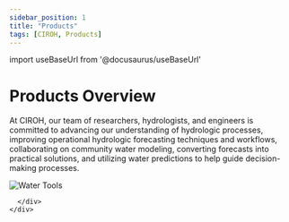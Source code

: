 ```yaml
---
sidebar_position: 1
title: "Products"
tags: [CIROH, Products]
---
```


import useBaseUrl from '@docusaurus/useBaseUrl'

# Products Overview

<div className="container">
    <div className="hero-content">
      <div className="hero-text">
        <p>
          At CIROH, our team of researchers, hydrologists, and engineers is committed to advancing our understanding of hydrologic processes, improving operational hydrologic forecasting techniques and workflows, collaborating on community water modeling, converting forecasts into practical solutions, and utilizing water predictions to help guide decision-making processes.
        </p>
      </div>
      <div className="hero-image" style={{ textAlign: 'left' }}>
        <img src={useBaseUrl("/img/water_products.jpeg")} alt="Water Tools" style={{ width: '55%' }} />

      </div>
    </div>
</div>

